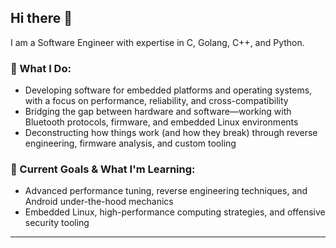 <!--
**HeapBadger/HeapBadger** is a ✨ _special_ ✨ repository because its `README.md` (this file) appears on your GitHub profile.

Here are some ideas to get you started:

- 🔭 I’m currently working on ...
- 🌱 I’m currently learning ...
- 👯 I’m looking to collaborate on ...
- 🤔 I’m looking for help with ...
- 💬 Ask me about ...
- 📫 How to reach me: ...
- 😄 Pronouns: ...
- ⚡ Fun fact: ...
-->

## Hi there 👋  

I am a Software Engineer with expertise in C, Golang, C++, and Python.

### 🚀 What I Do:  
- Developing software for embedded platforms and operating systems, with a focus on performance, reliability, and cross-compatibility
- Bridging the gap between hardware and software—working with Bluetooth protocols, firmware, and embedded Linux environments
- Deconstructing how things work (and how they break) through reverse engineering, firmware analysis, and custom tooling

### 🎯 Current Goals & What I'm Learning:  
- Advanced performance tuning, reverse engineering techniques, and Android under-the-hood mechanics
- Embedded Linux, high-performance computing strategies, and offensive security tooling

---
